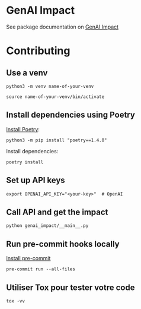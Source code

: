 GenAI Impact
================

See package documentation on [GenAI Impact](<link-to-mkdocs-material>)

# Contributing


## Use a venv

    python3 -m venv name-of-your-venv

    source name-of-your-venv/bin/activate


## Install dependencies using Poetry

[Install Poetry](https://python-poetry.org/docs/):

    python3 -m pip install "poetry==1.4.0"

Install dependencies:

    poetry install

## Set up API keys

    export OPENAI_API_KEY="<your-key>"  # OpenAI

## Call API and get the impact

    python genai_impact/__main__.py

## Run pre-commit hooks locally

[Install pre-commit](https://pre-commit.com/)


    pre-commit run --all-files


## Utiliser Tox pour tester votre code

    tox -vv

